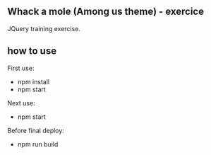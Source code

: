 ## Whack a mole (Among us theme) - exercice
JQuery training exercise.

## how to use
First use:
- npm install
- npm start

Next use:
- npm start

Before final deploy:
- npm run build